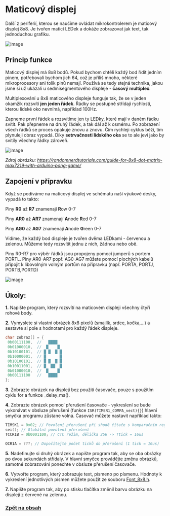 # Maticový displej
Další z periferií, kterou se naučíme ovládat mikrokontrolerem je maticový displej 8x8. Je tvořen maticí LEDek a dokáže zobrazovat jak text, tak jednoduchou grafiku.

![image](https://github.com/user-attachments/assets/28cc79c2-ec6c-4f9e-b6d0-0fe4740bd020)

## Princip funkce

Maticový displej má 8x8 bodů. Pokud bychom chtěli každý bod řídit jedním pinem, potřebovali bychom jich 64, což je příliš mnoho, některé mikroprocesory ani tolik pinů nemají. Používá se tedy stejná technika, jakou jsme si už ukázali u sedmisegmentového displeje - **časový multiplex**.

Multiplexování u 8x8 maticového displeje funguje tak, že se v jeden okamžik rozsvítí **jen jeden řádek**. Řádky se postupně střídají rychlostí, kterou lidské oko nevnímá, například 100Hz.

Zapneme první řádek a rozsvítíme jen ty LEDky, které mají v daném řádku svítit. Pak přepneme na druhý řádek, a tak dál až k osmému.  Po zobrazení všech řádků se proces opakuje znovu a znovu. Čím rychleji cyklus běží, tím plynuleji obraz vypadá. Díky **setrvačnosti lidského oka** se to ale jeví jako by svítily všechny řádky zároveň.

![image](https://github.com/user-attachments/assets/5215499b-795d-44b5-a037-b70ced5ad1eb)

*Zdroj obrázku: https://randomnerdtutorials.com/guide-for-8x8-dot-matrix-max7219-with-arduino-pong-game/*


## Zapojení v přípravku
Když se podíváme na maticový displej ve schématu naší výukové desky, vypadá to takto:

Piny **R0** až **R7** znamenají **R**ow 0-7 

Piny **AR0** až **AR7** znamenají **A**node **R**ed 0-7

Piny **AG0** až **AG7** znamenají **A**node **G**reen 0-7

Vidíme, že každý bod displeje je tvořen dvěma LEDkami - červenou a zelenou. Můžeme tedy rozsvítit jednu z nich, žádnou nebo obě.

Piny R0-R7 pro výběr řádků jsou propojeny pomocí jumperů s portem PORTL. Piny AR0-AR7 popř. AG0-AG7 můžete pomocí plochých kabelů připojit k libovolným volným portům na přípravku (např. PORTA, PORTJ, PORTB,PORTD)

![image](https://github.com/user-attachments/assets/d012b838-8fce-415b-8ce0-09f92d8b69c3)


## Úkoly:
**1.** Napište program, který rozsvítí na maticovém displeji všechny čtyři rohové body.

**2.** Vymyslete si vlastní obrázek 8x8 pixelů (smajlík, srdce, kočka,...) a sestavte si pole s hodnotami pro každý řádek displeje.
   ```c
   char zobraz[] = {
   	0b00111100,  //   ████
   	0b01000010,  //  █    █
   	0b10100101,  // █ █  █ █
   	0b10000001,  // █      █
   	0b10100101,  // █ █  █ █
   	0b10011001,  // █  ██  █
   	0b01000010,  //  █    █
   	0b00111100   //   ████
   };
   ```
**3.** Zobrazte obrázek na displeji bez použití časovače, pouze s  použitím cyklu for a funkce _delay_ms().

**4.** Zobrazte obrázek pomocí přerušení časovače - vykreslení se bude vykonávat v obsluze přerušení (funkce ```ISR(TIMER1_COMPA_vect){}```) hlavní smyčka programu zůstane volná. Časovač můžete nastavit například takto:
   ```c
   TIMSK1 = 0x02; // Povolení přerušení při shodě čítače s komparačním registrem OCR1A
   sei(); // Globální povolení přerušení
   TCCR1B = 0b0001100; // CTC režim, dělička 256 -> Ttick = 16us
   
   OCR1A = ???; // Dopočítejte počet ticků do přerušení (1 tick = 16us)
   ```
**5.** Nadefinujte si druhý obrázek a napište program tak, aby se oba obrázky po dvou sekundách střídaly. V hlavní smyčce provádějte změnu obrázků, samotné zobrazování ponechte v obsluze přerušení časovače.

**6.** Vytvořte program, který zobrazuje text, písmeno po písmenu. Hodnoty k vykreslení jednotlivých písmen můžete použít ze souboru [Font_8x8.h](/files/Font_8x8.h).

**7.** Napište program tak, aby po stisku tlačítka změnil barvu obrázku na displeji z červené na zelenou.

### [Zpět na obsah](README.md)
